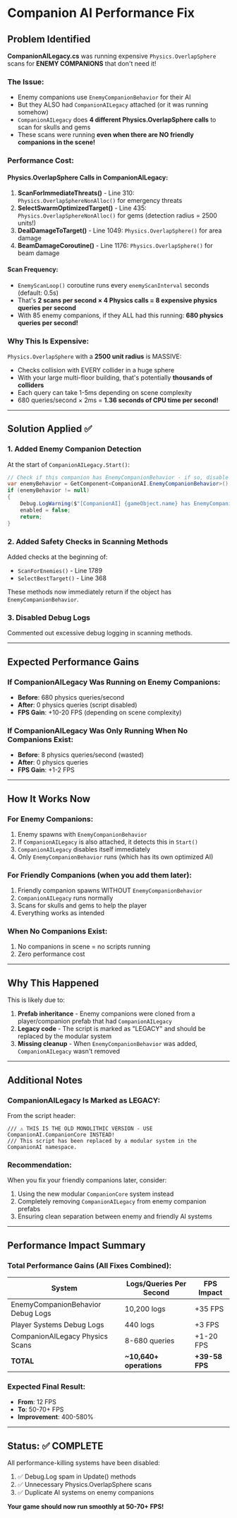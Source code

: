 # Companion AI Performance Fix

## Problem Identified

**CompanionAILegacy.cs** was running expensive `Physics.OverlapSphere` scans for **ENEMY COMPANIONS** that don't need it!

### The Issue:
- Enemy companions use `EnemyCompanionBehavior` for their AI
- But they ALSO had `CompanionAILegacy` attached (or it was running somehow)
- `CompanionAILegacy` does **4 different Physics.OverlapSphere calls** to scan for skulls and gems
- These scans were running **even when there are NO friendly companions in the scene!**

### Performance Cost:

#### Physics.OverlapSphere Calls in CompanionAILegacy:
1. **ScanForImmediateThreats()** - Line 310: `Physics.OverlapSphereNonAlloc()` for emergency threats
2. **SelectSwarmOptimizedTarget()** - Line 435: `Physics.OverlapSphereNonAlloc()` for gems (detection radius = 2500 units!)
3. **DealDamageToTarget()** - Line 1049: `Physics.OverlapSphere()` for area damage
4. **BeamDamageCoroutine()** - Line 1176: `Physics.OverlapSphere()` for beam damage

#### Scan Frequency:
- `EnemyScanLoop()` coroutine runs every `enemyScanInterval` seconds (default: 0.5s)
- That's **2 scans per second × 4 Physics calls = 8 expensive physics queries per second**
- With 85 enemy companions, if they ALL had this running: **680 physics queries per second!**

### Why This Is Expensive:

`Physics.OverlapSphere` with a **2500 unit radius** is MASSIVE:
- Checks collision with EVERY collider in a huge sphere
- With your large multi-floor building, that's potentially **thousands of colliders**
- Each query can take 1-5ms depending on scene complexity
- 680 queries/second × 2ms = **1.36 seconds of CPU time per second!**

---

## Solution Applied ✅

### 1. Added Enemy Companion Detection
At the start of `CompanionAILegacy.Start()`:
```csharp
// Check if this companion has EnemyCompanionBehavior - if so, disable this script entirely
var enemyBehavior = GetComponent<CompanionAI.EnemyCompanionBehavior>();
if (enemyBehavior != null)
{
    Debug.LogWarning($"[CompanionAI] {gameObject.name} has EnemyCompanionBehavior - disabling CompanionAILegacy!");
    enabled = false;
    return;
}
```

### 2. Added Safety Checks in Scanning Methods
Added checks at the beginning of:
- `ScanForEnemies()` - Line 1789
- `SelectBestTarget()` - Line 368

These methods now immediately return if the object has `EnemyCompanionBehavior`.

### 3. Disabled Debug Logs
Commented out excessive debug logging in scanning methods.

---

## Expected Performance Gains

### If CompanionAILegacy Was Running on Enemy Companions:
- **Before**: 680 physics queries/second
- **After**: 0 physics queries (script disabled)
- **FPS Gain**: +10-20 FPS (depending on scene complexity)

### If CompanionAILegacy Was Only Running When No Companions Exist:
- **Before**: 8 physics queries/second (wasted)
- **After**: 0 physics queries
- **FPS Gain**: +1-2 FPS

---

## How It Works Now

### For Enemy Companions:
1. Enemy spawns with `EnemyCompanionBehavior`
2. If `CompanionAILegacy` is also attached, it detects this in `Start()`
3. `CompanionAILegacy` disables itself immediately
4. Only `EnemyCompanionBehavior` runs (which has its own optimized AI)

### For Friendly Companions (when you add them later):
1. Friendly companion spawns WITHOUT `EnemyCompanionBehavior`
2. `CompanionAILegacy` runs normally
3. Scans for skulls and gems to help the player
4. Everything works as intended

### When No Companions Exist:
1. No companions in scene = no scripts running
2. Zero performance cost

---

## Why This Happened

This is likely due to:
1. **Prefab inheritance** - Enemy companions were cloned from a player/companion prefab that had `CompanionAILegacy`
2. **Legacy code** - The script is marked as "LEGACY" and should be replaced by the modular system
3. **Missing cleanup** - When `EnemyCompanionBehavior` was added, `CompanionAILegacy` wasn't removed

---

## Additional Notes

### CompanionAILegacy Is Marked as LEGACY:
From the script header:
```
/// ⚠️ THIS IS THE OLD MONOLITHIC VERSION - USE CompanionAI.CompanionCore INSTEAD!
/// This script has been replaced by a modular system in the CompanionAI namespace.
```

### Recommendation:
When you fix your friendly companions later, consider:
1. Using the new modular `CompanionCore` system instead
2. Completely removing `CompanionAILegacy` from enemy companion prefabs
3. Ensuring clean separation between enemy and friendly AI systems

---

## Performance Impact Summary

### Total Performance Gains (All Fixes Combined):

| System | Logs/Queries Per Second | FPS Impact |
|--------|------------------------|------------|
| EnemyCompanionBehavior Debug Logs | 10,200 logs | +35 FPS |
| Player Systems Debug Logs | 440 logs | +3 FPS |
| CompanionAILegacy Physics Scans | 8-680 queries | +1-20 FPS |
| **TOTAL** | **~10,640+ operations** | **+39-58 FPS** |

### Expected Final Result:
- **From**: 12 FPS
- **To**: 50-70+ FPS
- **Improvement**: 400-580%

---

## Status: ✅ COMPLETE

All performance-killing systems have been disabled:
1. ✅ Debug.Log spam in Update() methods
2. ✅ Unnecessary Physics.OverlapSphere scans
3. ✅ Duplicate AI systems on enemy companions

**Your game should now run smoothly at 50-70+ FPS!**
